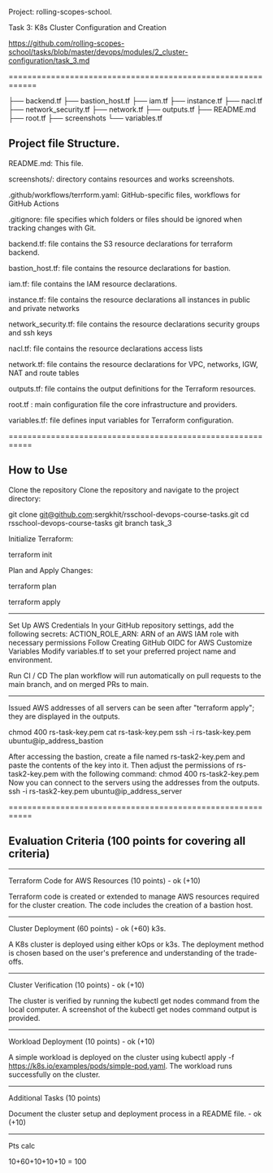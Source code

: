 Project: rolling-scopes-school. 

Task 3: K8s Cluster Configuration and Creation

https://github.com/rolling-scopes-school/tasks/blob/master/devops/modules/2_cluster-configuration/task_3.md

============================================================

├── backend.tf
├── bastion_host.tf
├── iam.tf
├── instance.tf
├── nacl.tf
├── network_security.tf
├── network.tf
├── outputs.tf
├── README.md
├── root.tf
├── screenshots
└── variables.tf


## Project file Structure.

README.md:    This file.

screenshots/: directory contains resources and works screenshots.

.github/workflows/terrform.yaml: GitHub-specific files,  workflows for GitHub Actions

.gitignore:   file specifies which folders or files should be ignored when tracking changes with Git.

backend.tf:   file contains the S3 resource declarations for terraform backend.

bastion_host.tf: file contains the resource declarations for bastion.

iam.tf:      file contains the IAM resource declarations.

instance.tf: file contains the resource declarations all instances in public and private networks

network_security.tf: file contains the resource declarations security groups and ssh keys

nacl.tf: file contains the resource declarations access lists

network.tf: file contains the resource declarations for VPC, networks, IGW, NAT and route tables

outputs.tf:  file contains the output definitions for the Terraform resources.

root.tf : main configuration file the core infrastructure and providers.

variables.tf: file defines input variables for Terraform configuration.


===========================================================

## How to Use

Clone the repository Clone the repository and navigate to the project directory:

git clone git@github.com:sergkhit/rsschool-devops-course-tasks.git
cd rsschool-devops-course-tasks
git branch task_3

Initialize Terraform:

terraform init

Plan and Apply Changes:

terraform plan

terraform apply

-------------------------------

Set Up AWS Credentials In your GitHub repository settings, add the following secrets:
ACTION_ROLE_ARN: ARN of an AWS IAM role with necessary permissions Follow Creating GitHub OIDC for AWS
Customize Variables Modify variables.tf to set your preferred project name and environment. 

Run CI / CD The plan workflow will run automatically on pull requests to the main branch, and on merged PRs to main.

-------------------------------
Issued AWS addresses of all servers can be seen after "terraform apply"; they are displayed in the outputs.

chmod 400 rs-task-key.pem
cat rs-task-key.pem
ssh -i rs-task-key.pem ubuntu@ip_address_bastion

After accessing the bastion, create a file named rs-task2-key.pem and paste the contents of the key into it. 
Then adjust the permissions of rs-task2-key.pem with the following command: chmod 400 rs-task2-key.pem 
Now you can connect to the servers using the addresses from the outputs.
ssh -i rs-task2-key.pem ubuntu@ip_address_server

===========================================================

## Evaluation Criteria (100 points for covering all criteria)

------------------------------

Terraform Code for AWS Resources (10 points) - ok (+10) 

Terraform code is created or extended to manage AWS resources required for the cluster creation.
The code includes the creation of a bastion host.

------------------------------
Cluster Deployment (60 points) - ok (+60) k3s.

A K8s cluster is deployed using either kOps or k3s.
The deployment method is chosen based on the user's preference and understanding of the trade-offs.

------------------------------
Cluster Verification (10 points) - ok (+10)

The cluster is verified by running the kubectl get nodes command from the local computer.
A screenshot of the kubectl get nodes command output is provided.

------------------------------
Workload Deployment (10 points) - ok (+10)

A simple workload is deployed on the cluster using kubectl apply -f https://k8s.io/examples/pods/simple-pod.yaml.
The workload runs successfully on the cluster.

------------------------------
Additional Tasks (10 points)

Document the cluster setup and deployment process in a README file. - ok (+10) 

-----------------------------
Pts calc
 
 10+60+10+10+10 = 100
